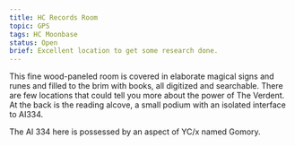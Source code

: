 ```yaml
---
title: HC Records Room
topic: GPS
tags: HC Moonbase
status: Open
brief: Excellent location to get some research done.
---
```


This fine wood-paneled room is covered in elaborate magical signs and runes and filled to the brim with books, all digitized and searchable. There are few locations that could tell you more about the power of The Verdent. At the back is the reading alcove, a small podium with an isolated interface to AI334.

The AI 334 here is possessed by an aspect of YC/x named Gomory.